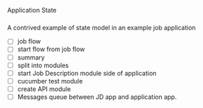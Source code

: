 Application State
#####
A contrived example of state model in an example job application
 - [ ] job flow
 - [ ] start flow from job flow
 - [ ] summary
 - [ ] split into modules
 - [ ] start Job Description module side of application
 - [ ] cucumber test module
 - [ ] create API module
 - [ ] Messages queue between JD app and application app.